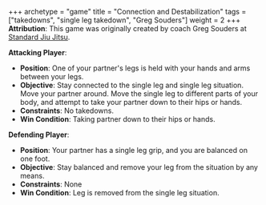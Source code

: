 +++
archetype = "game"
title = "Connection and Destabilization"
tags = ["takedowns", "single leg takedown", "Greg Souders"]
weight = 2
+++
**Attribution**: This game was originally created by coach Greg Souders at [Standard Jiu Jitsu](https://standardjiujitsu.com).


**Attacking Player**:
  * **Position**: One of your partner's legs is held with your hands and arms between your legs.
  * **Objective**: Stay connected to the single leg and single leg situation. Move your partner around. Move the single leg to different parts of your body, and attempt to take your partner down to their hips or hands.
  * **Constraints**: No takedowns.
  * **Win Condition**: Taking partner down to their hips or hands.

**Defending Player**:
  * **Position**: Your partner has a single leg grip, and you are balanced on one foot.
  * **Objective**: Stay balanced and remove your leg from the situation by any means.
  * **Constraints**: None
  * **Win Condition**: Leg is removed from the single leg situation.
